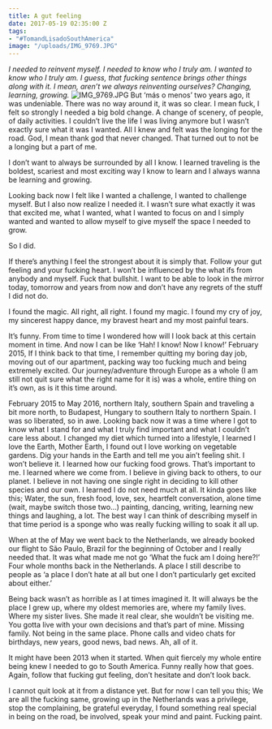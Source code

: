 ```yaml
---
title: A gut feeling
date: 2017-05-19 02:35:00 Z
tags:
- "#TomandLisadoSouthAmerica"
image: "/uploads/IMG_9769.JPG"
---
```


*I needed to reinvent myself. I needed to know who I truly am. I wanted to know who I truly am. I guess, that fucking sentence brings other things along with it. I mean, aren’t we always reinventing ourselves? Changing, learning, growing.*<!--more-->
![IMG_9769.JPG](/uploads/IMG_9769.JPG)
But ‘más o menos’ two years ago, it was undeniable. There was no way around it, it was so clear. I mean fuck, I felt so strongly I needed a big bold change. A change of scenery, of people, of daily activities. I couldn’t live the life I was living anymore but I wasn’t exactly sure what it was I wanted. All I knew and felt was the longing for the road. God, I mean thank god that never changed. That turned out to not be a longing but a part of me.

I don’t want to always be surrounded by all I know. I learned traveling is the boldest, scariest and most exciting way I know to learn and I always wanna be learning and growing.

Looking back now I felt like I wanted a challenge, I wanted to challenge myself. But I also now realize I needed it. I wasn’t sure what exactly it was that excited me, what I wanted, what I wanted to focus on and I simply wanted and wanted to allow myself to give myself the space I needed to grow.

So I did.

If there’s anything I feel the strongest about it is simply that. Follow your gut feeling and your fucking heart. I won’t be influenced by the what ifs from anybody and myself. Fuck that bullshit. I want to be able to look in the mirror today, tomorrow and years from now and don’t have any regrets of the stuff I did not do.

I found the magic. All right, all right. I found my magic. I found my cry of joy, my sincerest happy dance, my bravest heart and my most painful tears.

It’s funny. From time to time I wondered how will I look back at this certain moment in time. And now I can be like ‘Hah! I know! Now I know!’ February 2015, If I think back to that time, I remember quitting my boring day job, moving out of our apartment, packing way too fucking much and being extremely excited. Our journey/adventure through Europe as a whole (I am still not quit sure what the right name for it is) was a whole, entire thing on it’s own, as is it this time around.

February 2015 to May 2016, northern Italy, southern Spain and traveling a bit more north, to Budapest, Hungary to southern Italy to northern Spain. I was so liberated, so in awe. Looking back now it was a time where I got to know what I stand for and what I truly find important and what I couldn’t care less about. I changed my diet which turned into a lifestyle, I learned I love the Earth, Mother Earth, I found out I love working on vegetable gardens. Dig your hands in the Earth and tell me you ain’t feeling shit. I won’t believe it. I learned how our fucking food grows. That’s important to me. I learned where we come from. I believe in giving back to others, to our planet. I believe in not having one single right in deciding to kill other species and our own. I learned I do not need much at all. It kinda goes like this; Water, the sun, fresh food, love, sex, heartfelt conversation, alone time (wait, maybe switch those two…) painting, dancing, writing, learning new things and laughing, a lot. The best way I can think of describing myself in that time period is a sponge who was really fucking willing to soak it all up.

When at the of May we went back to the Netherlands, we already booked our flight to São Paulo, Brazil for the beginning of October and I really needed that. It was what made me not go ‘What the fuck am I doing here?!’ Four whole months back in the Netherlands. A place I still describe to people as ‘a place I don’t hate at all but one I don’t particularly get excited about either.’

Being back wasn’t as horrible as I at times imagined it. It will always be the place I grew up, where my oldest memories are, where my family lives. Where my sister lives. She made it real clear, she wouldn’t be visiting me. You gotta live with your own decisions and that’s part of mine. Missing family. Not being in the same place. Phone calls and video chats for birthdays, new years, good news, bad news. Ah, all of it.

It might have been 2013 when it started. When quit fiercely my whole entire being knew I needed to go to South America. Funny really how that goes. Again, follow that fucking gut feeling, don’t hesitate and don’t look back.

I cannot quit look at it from a distance yet. But for now I can tell you this; We are all the fucking same, growing up in the Netherlands was a privilege, stop the complaining, be grateful everyday, I found something real special in being on the road, be involved, speak your mind and paint. Fucking paint.
